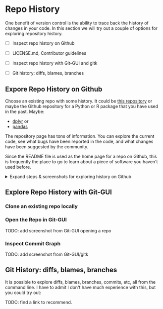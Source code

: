 # Repo History

One benefit of version control is the ability to trace back the history of changes in your code. In this section we will try out a couple of options for exploring repository history.

- [ ] Inspect repo history on Github
- [ ] LICENSE.md, Contributor guidelines
- [ ] Inspect repo history with Git-GUI and gitk
- [ ] Git history: diffs, blames, branches



## Expore Repo History on Github

Choose an existing repo with some history. It could be [this repository](https://github.com/jameelalsalam/GitGithubWorkshop) or maybe the Github repository for a Python or R package that you have used in the past. Maybe: 

* [dplyr](https://github.com/tidyverse/dplyr) or 
* [pandas](https://github.com/pandas-dev/pandas)

The repository page has tons of information. You can explore the current code, see what bugs have been reported in the code, and what changes have been suggested by the community.

Since the README file is used as the home page for a repo on Github, this is frequently the place to go to learn about a piece of software you haven't used before.

<details><summary>Expand steps & screenshots for exploring history on Github</summary>


### Browsing Code

Navigate into a code folder and open up a code file.

![](img/history/01_dplyr_code.png)

Reading well-written code can be a great way to improve your own programming, particularly when you want your code to function like other projects that you have seen.

Github offers may different ways to explore the history of an individual code file. In the upper right should be some different views of the file you are browsing.

![](img/history/02_code_file_history.png)

Explore the Raw, Blame, and History views -- what are they showing?

![](img/history/03_dplyr_blame.png)




### Issues

Are you having trouble using a package? Maybe someone else is having a similar problem and has requested a fix. From the repository home, go to the `issues` tab.

![](img/history/04_dplyr_issues_tab.png)

You can search through open or closed issues, and see what discussion there has been around solutions so far.

(note: new repos won't have issues -- take a look at a widely used one. The repo for the [Atom](https://github.com/atom/atom) text editor has > 600 isssues, for example)



### Pull requests

Some open source projects attract a lot of users contributing code improvements. You can take a look at proposed changes users have suggested on Github. Open the `pull requests` tab

![](img/history/05_dplyr_pr_tab.png)


## Extras: LICENSE.md, CONTRIBUTING.md, codes of conduct, etc

Some questions that come up when working on open-source code are:
1) What license should I use?
2) What guidance should I provide to potential contributors to the project?
3) What about a code of conduct?

Addressing what EPA needs for all of these is beyond the scope here, but while we are browsing repos, take a look at how other projects have addressed these questions.

For example:
* dplyr's [license](https://github.com/tidyverse/dplyr/blob/master/LICENSE.md), [contributor guidelines](https://github.com/tidyverse/dplyr/blob/master/.github/CONTRIBUTING.md), [code of conduct](https://github.com/tidyverse/dplyr/blob/master/.github/CODE_OF_CONDUCT.md), and [issue template](https://github.com/tidyverse/dplyr/blob/master/.github/ISSUE_TEMPLATE.md)
* panda's [.github folder](https://github.com/pandas-dev/pandas/tree/master/.github) has many of these same items. It also has an extensive [contributing guide](https://pandas.pydata.org/pandas-docs/stable/contributing.html) linked from the README.

The main folder of a repo or the `.github` folder are common places to find these files.


</details>

## Explore Repo History with Git-GUI

### Clone an existing repo locally






### Open the Repo in Git-GUI

TODO: add screenshot from Git-GUI opening a repo


### Inspect Commit Graph

TODO: add screenshot from Git-GUI/gitk


## Git History: diffs, blames, branches

It is possible to explore diffs, blames, branches, commits, etc, all from the command line. I have to admit I don't have much experience with this, but you could try out:

TODO: find a link to recommend.







